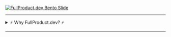 [![FullProduct.dev Bento Slide](https://fullproduct.dev/full-product-dev-bento.jpg)](https://fullproduct.dev?v=gh-prfl)

---

<details>
<summary> ⚡️ Why FullProduct.dev? ⚡️</summary>

---

[![FullProduct.dev Header Image](https://fullproduct.dev/brand-assets/FullProduct-dot-dev-LinkedIn-banner.png)](https://fullproduct.dev?v=gh-prfl)

> 📗 **Docs** at [Fullproduct.dev/docs](https://fullproduct.dev/docs)

---

## The [FullProduct.dev](https://fullproduct.dev?v=gh-prfl) 🚀 Starterkit

- **Universal from the Start 🙌 + Write-once UI:**
  - Build for web, iOS, and Android with a single codebase.
  - No more writing features at 2x / 3x the time, resources or cost.
  - 90%+ of your UI and logic = shared across platforms.
  - Use React Native primitives (`View`, `Text`, `Image`) + NativeWind for max portability
  - ... while still styling your universal UI with Tailwind.

![Write once + Universal UI](https://fullproduct.dev/blog-assets/imgs/write-once-universal-ui.jpg)

- **The GREEN Stack ✅ for an *Evergreen* project setup:**
  - **G**raphQL, **R**eact-Native, **E**xpo, **N**ext.js.
  - Designed to be powerful, future-proof, flexible
  - Easy to evolve as your project grows

![Code colocation comparison, a vertical versus a horizontal split](https://fullproduct.dev/blog-assets/imgs/horizontal-vs-vertical-split.jpg)

- **Copy-Pasteable 📂 - Monorepo Architecture:**
  - Turborepo config already set up for you.
  - Features are organized by domain, not by front-end/back-end split.
  - This makes it easy to copy, reuse, and scale features between projects.
  - Each feature workspace is self-contained: UI, API, models, schemas, utils, and more...
  - All of it co-located in portable workspace packages.

---

<details>
<summary>What does that look like? 💡</summary>

---

![Example Workspace Architecture](https://fullproduct.dev/blog-assets/imgs/colocate-by-feature-workspaces.jpg)

The idea is that each feature is a self-contained workspace, that defines its own UI, APIs, schemas, models, etc. and has automation scripts re-export them to the right places.

![Diagram of how routes in feature workspaces get turned into routes by re-exporting them to the Next.js and Expo app router folders](https://fullproduct.dev/blog-assets/imgs/feature-routes-to-universal-links.jpg)

This allows you to copy-paste **"feature folders"** between projects, without the need for manual linking like you'd typically have to do without this architecture.

</details>

---

![Matt Pocock - The right abstraction, found at the right time, can save you weeks of work. It's often worth putting the time in](https://fullproduct.dev/blog-assets/imgs/matt-pocock-right-abstractions.jpg)

- **Single Sources of Truth 💎 - The Right Abstractions**
  - Define your data shape once using Zod schema
  - Derive or (auto-)generate types, validation, docs, db models, and more from them.
  - Avoid bugs and wasted time by keeping your types, validation, and docs in sync automatically.

![Universal Data Fetching](https://fullproduct.dev/blog-assets/imgs/universal-data-fetching.jpg)

- **Universal Data Fetching 🔀 - For Expo and Next.js**
  - GraphQL + React Query for type-safe, cross-platform data fetching.
  - Fetch data the same way on server, browser, and mobile.
  - Derive all GraphQL definitions and queries from Zod schemas.
  - Use `react-query` to fetch serverside, in the browser and on mobile.

![Generators vs AI Codegen](https://fullproduct.dev/blog-assets/imgs/generators-vs-ai.jpg)

- **Modern DX & Codegen ⚙️ - Beyond just the Setup**
  - Built-in code generators for schemas, resolvers, forms, and more.
  - Fast monorepo setup with Turborepo (or use standalone if you prefer).
  - Includes a generator to quickly add new generators and scripts.

[![Rich Interactive docs example](https://fullproduct.dev/blog-assets/imgs/nextra-url-docs-example.jpg)](https://fullproduct.dev/docs/@app-core/components/Button?showCode=true)

- **Rich Interactive Docs 📚 - Automatically grow with your project**
  - Full documentation at [fullproduct.dev/docs](https://fullproduct.dev/docs?v=gh-prfl)
  - Best practices and guides included in the built-in docs
  - Automatic UI, API and Types docs generation from Zod schemas [(e.g.)](https://fullproduct.dev/docs/@app-core/components/Button?showCode=true)
  - Easy Onboardings / Handovers + *Great Context for LLMs*

## ❇️ The GREEN stack:

![Combining Next.ts and Expo-Router app routers](https://fullproduct.dev/blog-assets/imgs/combining-app-routers.jpg)

The goal of any tech stack should be to stay **'Evergreen'**

- ✅ **GraphQL** - Universal, type-safe data fetching
- ✅ **React-Native** - Write-once UI that feels native
- ✅ **Expo** - Cross-platform app dev (Web / iOS / Android)
- ✅ **EAS** - Effortless builds and deploys to App Stores
- ✅ **Next.js** - Web-vitals and best-in-class SSR / SEO optimization

These are proven and widely supported technologies.

> Paired with TypeScript, Zod, and Tailwind (via Nativewind), this stack is designed to be robust, flexible, and here to stay. While still allowing you the freedom to choose your own Database and other core stack choices.

## 📦 What’s Included in the Kit?

[![FullProduct.dev screenshot](https://github.com/user-attachments/assets/a2eecfd2-7889-4079-944b-1b5af6cf5ddf)](https://fullproduct.dev/demos?v=universal-app-router-pr-docs)

- Well-Rounded Universal App Setup (Expo + Next.js)
- Turborepo - Monorepo Workspace Structure
- Universal Routing, (Deep)Linking and Navigation
- Right Abstractions built around Zod as the Single Source of Truth
- GraphQL and API routes with Next.js
- Universal React Query setup - both for Expo and Next

![How portable feature workspaces combine into an Expo + Next.js app](https://fullproduct.dev/blog-assets/imgs/reusing-features-in-apps.jpg)

> **Note:** Git Based Plugins (for Auth, DB, Email, Payments, etc.) are coming soon! This base version is designed to be extended with plugins and your own features.

## 💡 Frequently Asked Questions

![What about reusing web code?](https://fullproduct.dev/blog-assets/imgs/reusing-web-code.jpg)

> Just use Expo's new `"use dom"` directive [(here's how)](https://docs.expo.dev/guides/dom-components/)

...

- **What is FullProduct.dev?**
  - A universal app starterkit to help you launch cross-platform apps faster, with best-in-class DX and monorepo architecture set up and designed for copy-paste.
- **Why use this over other starters?**
  - Most starters are either too opinionated or too barebones. This kit gives you a solid, flexible foundation and is designed for maximum code reuse across platforms, *and projects*.
- **I'm just starting out, should I use it?**
  - If you know the basics of JS & React, this kit will teach you how to build universal apps that can be used in a browser / found in Google, but also be installable from the iOS / Android App Stores.
  - Learning and knowing `react-native` and `expo` leads to a great skill potential employers *will* appreciate.
  - Built-in markdown docs will help both you and AI coding assistants better understand your project and way of working.
- **I'm an experienced engineer, why should I use it?**
  - Seniors like us know the right abstractions can save weeks / months of time. Start with a bunch of them already set up for you.
  - Eases onboardings and handovers thanks to built-in docs that automatically grow as you build.
  - Spend less time on boilerplate thanks to our generators and automation scripts.
  - Architecture is designed for copy-paste, maximum reusability, across platforms, *and projects*.
- **How do I convince my boss to use this?**
  - Show your non-technical lead the [FullProduct.dev](https://fullproduct.dev?v=gh-prfl) website.
  - Direct your technical lead to the [docs](https://fullproduct.dev/docs?v=gh-prfl), specifically the [core-concepts](https://fullproduct.dev/docs/core-concepts?v=gh-prfl).
  - Highlight the benefits of write-once universal apps: Bigger market share. More platforms = More trust = Higher margins. Maximum shareability with Universal Deeplinks > More viral potential.
  - Emphasize flexibility to pick + choose your own stack while still having a solid foundation. (Mergeable ready-made `git` based plugins & PRs soon)
- **How is it licensed?**
  - See `LICENSE.md` and the [eula](https://fullproduct.dev/eula?v=gh-prfl-license) for the details.
  - Base / demo version is open source, but not full-on open contribution.
  - Premium version and plugins are coming soon for [commercial licensing](https://fullproduct.dev/eula?v=gh-prfl-license).

## Built with 💚 - by 🟢 [Thorr ⚡️ @codinsonn.dev](https://codinsonn.dev)

[![It's a lot harder and costly to add a mobile app later than it is to start universally](https://fullproduct.dev/blog-assets/imgs/start-universally.jpg)](https://codinsonn.dev)

> Hi 👋 I'm Thorr  
> The creator of the **❇️ [FullProduct.dev](https://fullproduct.dev)** - *Universal App Starter kit*

This freelance company, stack and kit are the result of almost a decade of experimentation building both web and mobile apps in startups, agencies, and as a freelancer + solopreneur. It's the ideal resource for understanding how I work, and how to build universal apps with Expo + Next.js

![Timeline comparison to when I started experimenting with these universal app concepts vs. the releases Expo did, and the Web-Only boilerplate that have skyrocketed](https://fullproduct.dev/blog-assets/imgs/cross-platform-experimentation.jpg)

It's become a collection of best practices, patterns & tools I wish I had during **[my career ↗️](https://codinsonn.dev/resume?v=gh-prfl)**

- <img src="https://img.shields.io/badge/Studies-white" alt="Studies"> <img src="https://img.shields.io/badge/- Design -- Development -- Motion Graphics -- JS / TS -grey" alt="Design, Development, Motion Graphics"> 
- <img src="https://img.shields.io/badge/Agencies-white" alt="Agencies"> <img src="https://img.shields.io/badge/- B2B -- MVPs -- React SSR -- Automatic Docgen -- Expo EAS -grey" alt="B2B, MVPs, React SSR, Automatic Docgen, Expo EAS"> 
- <img src="https://img.shields.io/badge/Startups-white" alt="Startups"> <img src="https://img.shields.io/badge/- Web -- App Stores -- Deeplinks -- Drivers -- Zod -- AI -- Stripe -grey" alt="Web, Mobile, Deeplinks, Drivers, Zod, AI"> 
- <img src="https://img.shields.io/badge/Freelance-white" alt="Freelance"> <img src="https://img.shields.io/badge/- Onboardings -- Demos -- API -- Team Lead -- Docs -- Handovers -grey" alt="Onboardings, Demos, Team Lead, Docs, Handovers"> 
- <img src="https://img.shields.io/badge/SaaS-white" alt="SaaS"> <img src="https://img.shields.io/badge/- Building Apps -- Auth & Payments -- Portability -- Marketing -grey" alt=""> 

Across a number of international projects, countries and industries:

<img src="https://img.shields.io/badge/🇬🇧 Healthcare-black" alt="UK, Healthcare"> <img src="https://img.shields.io/badge/🇪🇺 B2B -- ECommerce-black" alt="Europe, B2B, ECommerce"> <img src="https://img.shields.io/badge/🇺🇸 Retail -- Incubator -- MVP -black" alt="US Retail, Incubator, MVP"> 

Now, I'm glad to share my learnings to help others build their own universal apps faster, with less manual boilerplate, and more code reusability than ever before.

[![Timeline of my professional experience, contemplating why I have to rebuild the same feature for the 6th time](https://fullproduct.dev/blog-assets/imgs/why-are-features-not-reusable.jpg)](https://codinsonn.dev/resume?v=gh-prfl)

> 🙏 **Support the project or spread the word** 🙏

- [FullProduct.dev Docs 📚](https://fullproduct.dev/docs?v=gh-prfl) - to learn / send to your lead architect
- [FullProduct.dev Landing Page](https://fullproduct.dev?v=gh-prfl) - upgrade / send to your boss
- [Read + Share the Blog](https://fullproduct.dev/blog?v=gh-prfl) or [Sponsor me](https://github.com/sponsors/codinsonn) 💚

[![Picture of me giving a talk on maximising efficiency by building universal apps](https://fullproduct.dev/blog-assets/imgs/maximise-efficiency-tech-talk-header.jpg)](https://fullproduct.dev/blog/maximize-efficiency-building-universal-apps?v=gh-prfl)

> ⭐️ Follow me for updates, tips and tricks:

- [codinsonn.dev](https://codinsonn.dev?v=gh-prfl) - Personal Website + social links
- Find me as [@codinsonn](https://twitter.com/codinsonn) - e.g. [GitHub](https://github.com/codinsonn) / [Twitter](https://twitter.com/codinsonn) / [LinkedIn](https://www.linkedin.com/in/thorr-stevens/)

</details>

---
